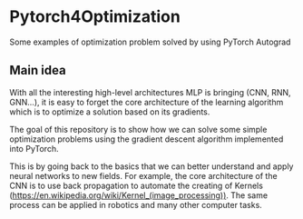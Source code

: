 # Pytorch4Optimization
Some examples of optimization problem solved by using PyTorch Autograd

## Main idea
With all the interesting high-level architectures MLP is bringing (CNN, RNN, GNN...), it is easy to forget the core architecture of the learning algorithm which is to optimize a solution based on its gradients.

The goal of this repository is to show how we can solve some simple optimization problems using the gradient descent algorithm implemented into PyTorch.

This is by going back to the basics that we can better understand and apply neural networks to new fields. For example, the core architecture of the CNN is to use back propagation to automate the creating of Kernels (https://en.wikipedia.org/wiki/Kernel_(image_processing)). The same process can be applied in robotics and many other computer tasks.

